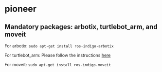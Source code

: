 # pioneer

## Mandatory packages: arbotix, turtlebot_arm, and moveit

For arbotix: `sudo apt-get install ros-indigo-arbotix` 

For turtlebot_arm: Please follow the instructions [here](http://wiki.ros.org/turtlebot_arm/Tutorials/InstallationInstructions)

For moveit: `sudo apt-get install ros-indigo-moveit`
